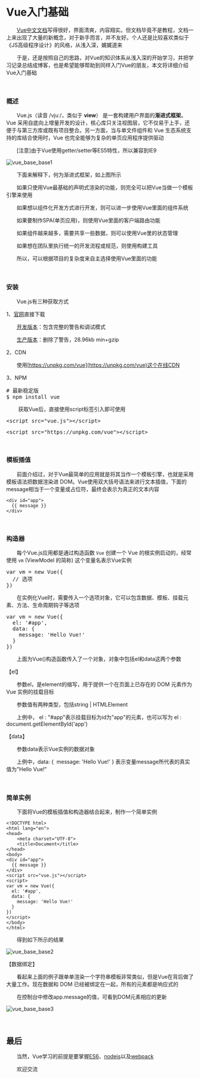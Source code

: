 # Vue入门基础

　　[Vue中文文档](https://cn.vuejs.org/)写得很好，界面清爽，内容翔实。但文档毕竟不是教程，文档一上来出现了大量的新概念，对于新手而言，并不友好。个人还是比较喜欢类似于《JS高级程序设计》的风格，从浅入深，娓娓道来

　　于是，还是按照自己的思路，对Vue的知识体系从浅入深的开始学习，并把学习记录总结成博客，也是希望能够帮助到同样入门Vue的朋友，本文将详细介绍Vue入门基础

&nbsp;

### 概述

　　Vue.js（读音 /vjuː/，类似于 **view**） 是一套构建用户界面的**渐进式框架**。Vue 采用自底向上增量开发的设计，核心库只关注视图层，它不仅易于上手，还便于与第三方库或既有项目整合。另一方面，当与单文件组件和 Vue 生态系统支持的库结合使用时，Vue 也完全能够为复杂的单页应用程序提供驱动

　　[注意]由于Vue使用getter/setter等ES5特性，所以兼容到IE9

![vue_base_base1](https://pic.xiaohuochai.site/blog/vue_base_base1.png)

　　下面来解释下，何为渐进式框架，如上图所示　

　　如果只使用Vue最基础的声明式渲染的功能，则完全可以把Vue当做一个模板引擎来使用

　　如果想以组件化开发方式进行开发，则可以进一步使用Vue里面的组件系统

　　如果要制作SPA(单页应用)，则使用Vue里面的客户端路由功能

　　如果组件越来越多，需要共享一些数据，则可以使用Vue里的状态管理

　　如果想在团队里执行统一的开发流程或规范，则使用构建工具

　　所以，可以根据项目的复杂度来自主选择使用Vue里面的功能

&nbsp;

### 安装

　　Vue.js有三种获取方式

1、[官网](https://cn.vuejs.org/)直接下载

　　[开发版本](https://vuejs.org/js/vue.js)：包含完整的警告和调试模式

　　[生产版本](https://vuejs.org/js/vue.min.js)：删除了警告，28.96kb min+gzip

2、CDN

　　使用[https://unpkg.com/vue](https://unpkg.com/vue)这个在线CDN

3、NPM

<div class="cnblogs_code">
<pre># 最新稳定版
$ npm install vue</pre>
</div>

&nbsp;　　获取Vue后，直接使用script标签引入即可使用

<div class="cnblogs_code">
<pre>&lt;script src="vue.js"&gt;&lt;/script&gt;    </pre>
</div>
<div class="cnblogs_code">
<pre>&lt;script src="https://unpkg.com/vue"&gt;&lt;/script&gt;</pre>
</div>

&nbsp;

### 模板插值

　　前面介绍过，对于Vue最简单的应用就是将其当作一个模板引擎，也就是采用模板语法把数据渲染进 DOM。Vue使用双大括号语法来进行文本插值，下面的message相当于一个变量或占位符，最终会表示为真正的文本内容

```
<div id="app">
  {{ message }}
</div>
```

&nbsp;

### 构造器

　　每个Vue.js应用都是通过构造函数&nbsp;`Vue`&nbsp;创建一个&nbsp;Vue 的根实例启动的，经常使用&nbsp;`vm`&nbsp;(ViewModel 的简称) 这个变量名表示Vue实例

<div class="cnblogs_code">
<pre>var vm = new Vue({
  // 选项
})</pre>
</div>

　　在实例化Vue时，需要传入一个选项对象，它可以包含数据、模板、挂载元素、方法、生命周期钩子等选项

<div class="cnblogs_code">
<pre>var vm = new Vue({
  el: '#app',
  data: {
    message: 'Hello Vue!'
  }
})</pre>
</div>

　　上面为Vue()构造函数传入了一个对象，对象中包括el和data这两个参数

【el】

　　参数el，是element的缩写，用于提供一个在页面上已存在的 DOM 元素作为 Vue 实例的挂载目标

　　参数值有两种类型，包括string | HTMLElement

　　上例中， el : "#app"表示挂载目标为id为"app"的元素，也可以写为 el : document.getElementById('app')

【data】

　　参数data表示Vue实例的数据对象

　　上例中，data: {&nbsp; message: 'Hello Vue!'&nbsp;} 表示变量message所代表的真实值为"Hello Vue!"

&nbsp;

### 简单实例

　　下面将Vue的模板插值和构造器结合起来，制作一个简单实例
```
<!DOCTYPE html>
<html lang="en">
<head>
    <meta charset="UTF-8">
    <title>Document</title>
</head>
<body>
<div id="app">
  {{ message }}
</div>
<script src="vue.js"></script>    
<script>
var vm = new Vue({
  el: '#app',
  data: {
    message: 'Hello Vue!'
  }
})
</script>
</body>
</html>
```
　　得到如下所示的结果

![vue_base_base2](https://pic.xiaohuochai.site/blog/vue_base_base2.png)

【数据绑定】

　　看起来上面的例子跟单单渲染一个字符串模板非常类似，但是Vue在背后做了大量工作。现在数据和 DOM 已经被绑定在一起，所有的元素都是响应式的

　　在控制台中修改app.message的值，可看到DOM元素相应的更新

![vue_base_base3](https://pic.xiaohuochai.site/blog/vue_base_base3.gif)

&nbsp;

## 最后

　　当然，Vue学习的前提是要掌握[ES6](http://www.cnblogs.com/xiaohuochai/p/7233392.html)、[nodejs](http://www.cnblogs.com/xiaohuochai/p/6940560.html)以及[webpack](http://www.cnblogs.com/xiaohuochai/p/6666415.html#anchor2)

　　欢迎交流

